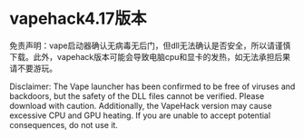 # vapehack4.17版本
免责声明：vape启动器确认无病毒无后门，但dll无法确认是否安全，所以请谨慎下载。此外，vapehack版本可能会导致电脑cpu和显卡的发热，如无法承担后果请不要游玩。

Disclaimer:​​ The Vape launcher has been confirmed to be free of viruses and backdoors, but the safety of the DLL files cannot be verified. Please download with caution. Additionally, the VapeHack version may cause excessive CPU and GPU heating. If you are unable to accept potential consequences, do not use it.
